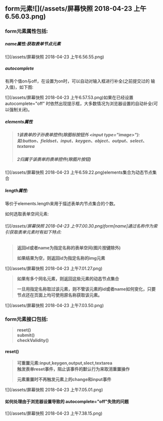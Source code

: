 ## form元素![](/assets/屏幕快照 2018-04-23 上午6.56.03.png)

### form元素属性包括:

##### name属性:获取表单节点元素

![](/assets/屏幕快照 2018-04-23 上午6.56.55.png)

##### autocomplete

有两个值on与off，在设置为on时，可以自动对输入框进行补全\(之前提交过的 输入值\)，如下图:

![](/assets/屏幕快照 2018-04-23 上午6.57.53.png)如果在已经设置 autocomplete="off" 时依然出现提示框，大多数情况为浏览器设置的自动补全\(可以强制关闭\)。

##### elements属性

> ##### 1该表单的子孙表单控件\(除图标按钮外 &lt;input type="image&gt;"\):如:button、fieldset、input、keygen、object、output、select、  textarea
>
> ##### 2归属于该表单的表单控件\(除图片按钮\)

![](/assets/屏幕快照 2018-04-23 上午6.59.22.png)elements集合为动态节点集合

##### length属性:

等价于elements.length来用于描述表单内节点集合的个数。

如何选取表单空间元素:

###### ![](/assets/屏幕快照 2018-04-23 上午7.00.30.png)form\[name\]通过名称作为索引获取表单元素时有如下特点:

> **返回id或者name为指定名称的表单空间\(图片按键除外\)**
>
> **如果结果为空，则返回id为指定名称的img元素**

![](/assets/屏幕快照 2018-04-23 上午7.01.27.png)

> **如果有多个同名元素，则返回这些元素的动态节点集合**
>
> **一旦用指定名称取过该元素，则不管该元素的id或者name如何变化，只要节点还在页面上均可使用原名称获取该元素。**

![](/assets/屏幕快照 2018-04-23 上午7.03.50.png)

### form元素接口包括:

> **reset\(\)  
> submit\(\)  
> checkValidity\(\)**

#### reset\(\)

> **可重置元素:input,keygen,output,slect,textarea  
> 触发表单reset事件，阻止该事件的默认行为来取消重置操作**
>
> **元素重置时不再触发元素上的change和input事件**

![](/assets/屏幕快照 2018-04-23 上午7.05.01.png)

#### 如何处理由于浏览器设置导致的 autocomplete="off"失效的问题

![](/assets/屏幕快照 2018-04-23 上午7.38.15.png)





























